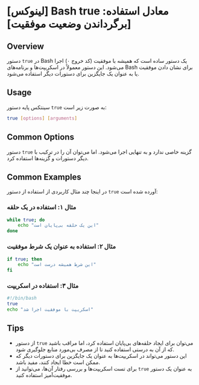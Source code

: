 # [لینوکس] Bash true معادل استفاده: [برگرداندن وضعیت موفقیت]

## Overview
دستور `true` در Bash یک دستور ساده است که همیشه با موفقیت (کد خروج ۰) اجرا می‌شود. این دستور معمولاً در اسکریپت‌ها و برنامه‌های Bash برای نشان دادن موفقیت یا به عنوان یک جایگزین برای دستورات دیگر استفاده می‌شود.

## Usage
سینتکس پایه دستور `true` به صورت زیر است:

```bash
true [options] [arguments]
```

## Common Options
دستور `true` گزینه خاصی ندارد و به تنهایی اجرا می‌شود. اما می‌توان آن را در ترکیب با دیگر دستورات و گزینه‌ها استفاده کرد.

## Common Examples
در اینجا چند مثال کاربردی از استفاده از دستور `true` آورده شده است:

### مثال ۱: استفاده در یک حلقه
```bash
while true; do
    echo "این یک حلقه بی‌پایان است"
done
```

### مثال ۲: استفاده به عنوان یک شرط موفقیت
```bash
if true; then
    echo "این شرط همیشه درست است"
fi
```

### مثال ۳: استفاده در اسکریپت
```bash
#!/bin/bash
true
echo "اسکریپت با موفقیت اجرا شد"
```

## Tips
- از دستور `true` می‌توان برای ایجاد حلقه‌های بی‌پایان استفاده کرد، اما مراقب باشید که از آن به درستی استفاده کنید تا از مصرف بی‌مورد منابع جلوگیری شود.
- این دستور می‌تواند در اسکریپت‌ها به عنوان یک جایگزین برای دستورات دیگر که ممکن است خطا ایجاد کنند، مفید باشد.
- برای تست اسکریپت‌ها و بررسی رفتار آن‌ها، می‌توانید از `true` به عنوان یک دستور موفقیت‌آمیز استفاده کنید.